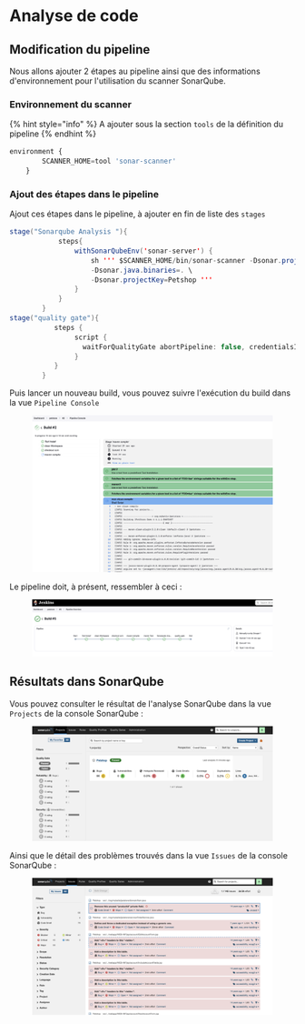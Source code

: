 # Analyse de code

## **Modification du pipeline**

Nous allons ajouter 2 étapes au pipeline ainsi que des informations d'environnement pour l'utilisation du scanner SonarQube.

### Environnement du scanner

{% hint style="info" %}
A ajouter sous la section `tools` de la définition du pipeline
{% endhint %}

```javascript
environment {
        SCANNER_HOME=tool 'sonar-scanner'
    }
```

### Ajout des étapes dans le pipeline

Ajout ces étapes dans le pipeline, à ajouter en fin de liste des `stages`

```java
stage("Sonarqube Analysis "){
            steps{
                withSonarQubeEnv('sonar-server') {
                    sh ''' $SCANNER_HOME/bin/sonar-scanner -Dsonar.projectName=Petshop \
                    -Dsonar.java.binaries=. \
                    -Dsonar.projectKey=Petshop '''
                }
            }
        }
stage("quality gate"){
           steps {
                script {
                  waitForQualityGate abortPipeline: false, credentialsId: 'sonar-token' 
                }
           }
        }
```

Puis lancer un nouveau build, vous pouvez suivre l'exécution du build dans la vue `Pipeline Console`

<figure><img src="../../.gitbook/assets/image (3).png" alt=""><figcaption></figcaption></figure>

Le pipeline doit, à présent, ressembler à ceci :

<figure><img src="../../.gitbook/assets/image (4).png" alt=""><figcaption></figcaption></figure>

## Résultats dans SonarQube

Vous pouvez consulter le résultat de l'analyse SonarQube dans la vue `Projects` de la console SonarQube :

<figure><img src="../../.gitbook/assets/image (5).png" alt=""><figcaption></figcaption></figure>

Ainsi que le détail des problèmes trouvés dans la vue `Issues` de la console SonarQube :

<figure><img src="../../.gitbook/assets/image (7).png" alt=""><figcaption></figcaption></figure>
